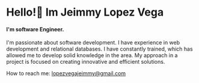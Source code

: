# Hello!👋 Im Jeimmy Lopez Vega
#### I'm software Engineer. 

I'm passionate about software development. I have experience in web development and relational databases. I have constantly trained, which has allowed me to develop solid knowledge in the area. My approach in a project is focused on creating innovative and efficient solutions.

How to reach me: lopezvegajeimmy@gmail.com

